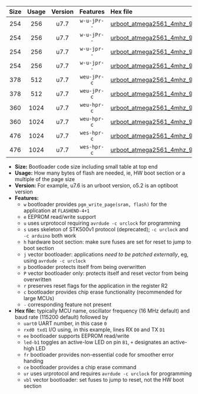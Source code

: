 |Size|Usage|Version|Features|Hex file|
|:-:|:-:|:-:|:-:|:--|
|254|256|u7.7|`w-u-jPr--`|[urboot_atmega2561_4mhz_9600bps_uart0_rxe0_txe1_led+b5_ur_vbl.hex](https://raw.githubusercontent.com/stefanrueger/urboot.hex/main/cores/megacore/atmega2561/fcpu_4mhz/9600_bps/urboot_atmega2561_4mhz_9600bps_uart0_rxe0_txe1_led+b5_ur_vbl.hex)|
|254|256|u7.7|`w-u-jPr--`|[urboot_atmega2561_4mhz_9600bps_uart1_rxd2_txd3_led+b5_ur_vbl.hex](https://raw.githubusercontent.com/stefanrueger/urboot.hex/main/cores/megacore/atmega2561/fcpu_4mhz/9600_bps/urboot_atmega2561_4mhz_9600bps_uart1_rxd2_txd3_led+b5_ur_vbl.hex)|
|254|256|u7.7|`w-u-jpr--`|[urboot_atmega2561_4mhz_9600bps_uart0_rxe0_txe1_led+b5_fr_ur_vbl.hex](https://raw.githubusercontent.com/stefanrueger/urboot.hex/main/cores/megacore/atmega2561/fcpu_4mhz/9600_bps/urboot_atmega2561_4mhz_9600bps_uart0_rxe0_txe1_led+b5_fr_ur_vbl.hex)|
|254|256|u7.7|`w-u-jpr--`|[urboot_atmega2561_4mhz_9600bps_uart1_rxd2_txd3_led+b5_fr_ur_vbl.hex](https://raw.githubusercontent.com/stefanrueger/urboot.hex/main/cores/megacore/atmega2561/fcpu_4mhz/9600_bps/urboot_atmega2561_4mhz_9600bps_uart1_rxd2_txd3_led+b5_fr_ur_vbl.hex)|
|378|512|u7.7|`weu-jPr-c`|[urboot_atmega2561_4mhz_9600bps_uart0_rxe0_txe1_ee_led+b5_fr_ce_ur_vbl.hex](https://raw.githubusercontent.com/stefanrueger/urboot.hex/main/cores/megacore/atmega2561/fcpu_4mhz/9600_bps/urboot_atmega2561_4mhz_9600bps_uart0_rxe0_txe1_ee_led+b5_fr_ce_ur_vbl.hex)|
|378|512|u7.7|`weu-jPr-c`|[urboot_atmega2561_4mhz_9600bps_uart1_rxd2_txd3_ee_led+b5_fr_ce_ur_vbl.hex](https://raw.githubusercontent.com/stefanrueger/urboot.hex/main/cores/megacore/atmega2561/fcpu_4mhz/9600_bps/urboot_atmega2561_4mhz_9600bps_uart1_rxd2_txd3_ee_led+b5_fr_ce_ur_vbl.hex)|
|360|1024|u7.7|`weu-hpr-c`|[urboot_atmega2561_4mhz_9600bps_uart0_rxe0_txe1_ee_led+b5_fr_ce_ur.hex](https://raw.githubusercontent.com/stefanrueger/urboot.hex/main/cores/megacore/atmega2561/fcpu_4mhz/9600_bps/urboot_atmega2561_4mhz_9600bps_uart0_rxe0_txe1_ee_led+b5_fr_ce_ur.hex)|
|360|1024|u7.7|`weu-hpr-c`|[urboot_atmega2561_4mhz_9600bps_uart1_rxd2_txd3_ee_led+b5_fr_ce_ur.hex](https://raw.githubusercontent.com/stefanrueger/urboot.hex/main/cores/megacore/atmega2561/fcpu_4mhz/9600_bps/urboot_atmega2561_4mhz_9600bps_uart1_rxd2_txd3_ee_led+b5_fr_ce_ur.hex)|
|476|1024|u7.7|`wes-hpr-c`|[urboot_atmega2561_4mhz_9600bps_uart0_rxe0_txe1_ee_led+b5_fr_ce.hex](https://raw.githubusercontent.com/stefanrueger/urboot.hex/main/cores/megacore/atmega2561/fcpu_4mhz/9600_bps/urboot_atmega2561_4mhz_9600bps_uart0_rxe0_txe1_ee_led+b5_fr_ce.hex)|
|476|1024|u7.7|`wes-hpr-c`|[urboot_atmega2561_4mhz_9600bps_uart1_rxd2_txd3_ee_led+b5_fr_ce.hex](https://raw.githubusercontent.com/stefanrueger/urboot.hex/main/cores/megacore/atmega2561/fcpu_4mhz/9600_bps/urboot_atmega2561_4mhz_9600bps_uart1_rxd2_txd3_ee_led+b5_fr_ce.hex)|

- **Size:** Bootloader code size including small table at top end
- **Usage:** How many bytes of flash are needed, ie, HW boot section or a multiple of the page size
- **Version:** For example, u7.6 is an urboot version, o5.2 is an optiboot version
- **Features:**
  + `w` bootloader provides `pgm_write_page(sram, flash)` for the application at `FLASHEND-4+1`
  + `e` EEPROM read/write support
  + `u` uses urprotocol requiring `avrdude -c urclock` for programming
  + `s` uses skeleton of STK500v1 protocol (deprecated); `-c urclock` and `-c arduino` both work
  + `h` hardware boot section: make sure fuses are set for reset to jump to boot section
  + `j` vector bootloader: applications *need to be patched externally*, eg, using `avrdude -c urclock`
  + `p` bootloader protects itself from being overwritten
  + `P` vector bootloader only: protects itself and reset vector from being overwritten
  + `r` preserves reset flags for the application in the register R2
  + `c` bootloader provides chip erase functionality (recommended for large MCUs)
  + `-` corresponding feature not present
- **Hex file:** typically MCU name, oscillator frequency (16 MHz default) and baud rate (115200 default) followed by
  + `uart0` UART number, in this case `0`
  + `rxd0 txd1` I/O using, in this example, lines RX `D0` and TX `D1`
  + `ee` bootloader supports EEPROM read/write
  + `led-b1` toggles an active-low LED on pin `B1`, `+` designates an active-high LED
  + `fr` bootloader provides non-essential code for smoother error handing
  + `ce` bootloader provides a chip erase command
  + `ur` uses urprotocol and requires `avrdude -c urclock` for programming
  + `vbl` vector bootloader: set fuses to jump to reset, not the HW boot section
